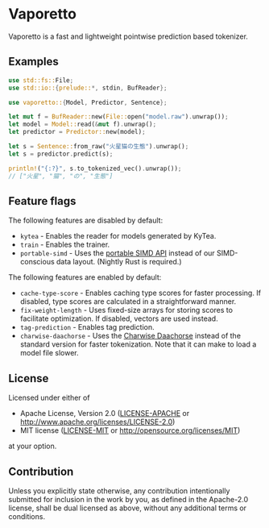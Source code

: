 # Vaporetto

Vaporetto is a fast and lightweight pointwise prediction based tokenizer.

## Examples

```rust
use std::fs::File;
use std::io::{prelude::*, stdin, BufReader};

use vaporetto::{Model, Predictor, Sentence};

let mut f = BufReader::new(File::open("model.raw").unwrap());
let model = Model::read(&mut f).unwrap();
let predictor = Predictor::new(model);

let s = Sentence::from_raw("火星猫の生態").unwrap();
let s = predictor.predict(s);

println!("{:?}", s.to_tokenized_vec().unwrap());
// ["火星", "猫", "の", "生態"]
```

## Feature flags

The following features are disabled by default:

* `kytea` - Enables the reader for models generated by KyTea.
* `train` - Enables the trainer.
* `portable-simd` - Uses the [portable SIMD API](https://github.com/rust-lang/portable-simd) instead
  of our SIMD-conscious data layout. (Nightly Rust is required.)

The following features are enabled by default:

* `cache-type-score` - Enables caching type scores for faster processing. If disabled, type scores are calculated in a straightforward manner.
* `fix-weight-length` - Uses fixed-size arrays for storing scores to facilitate optimization. If disabled, vectors are used instead.
* `tag-prediction` - Enables tag prediction.
* `charwise-daachorse` - Uses the [Charwise Daachorse](https://docs.rs/daachorse/latest/daachorse/charwise/index.html) instead of the standard version for faster tokenization. Note that it can make to load a model file slower.

## License

Licensed under either of

 * Apache License, Version 2.0
   ([LICENSE-APACHE](LICENSE-APACHE) or http://www.apache.org/licenses/LICENSE-2.0)
 * MIT license
   ([LICENSE-MIT](LICENSE-MIT) or http://opensource.org/licenses/MIT)

at your option.

## Contribution

Unless you explicitly state otherwise, any contribution intentionally submitted
for inclusion in the work by you, as defined in the Apache-2.0 license, shall be
dual licensed as above, without any additional terms or conditions.
